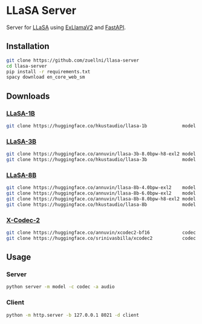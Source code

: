 # LLaSA Server
Server for [LLaSA](https://huggingface.co/collections/HKUSTAudio/llasa-679b87dbd06ac556cc0e0f44) using [ExLlamaV2](https://github.com/turboderp-org/exllamav2) and [FastAPI](https://github.com/fastapi/fastapi).
## Installation
```sh
git clone https://github.com/zuellni/llasa-server
cd llasa-server
pip install -r requirements.txt
spacy download en_core_web_sm
```
## Downloads
### [LLaSA-1B](https://huggingface.co/HKUSTAudio/Llasa-1B)
```sh
git clone https://huggingface.co/hkustaudio/llasa-1b             model # bf16
```
### [LLaSA-3B](https://huggingface.co/HKUSTAudio/Llasa-3B)
```sh
git clone https://huggingface.co/annuvin/llasa-3b-8.0bpw-h8-exl2 model # 8.0bpw
git clone https://huggingface.co/hkustaudio/llasa-3b             model # bf16
```
### [LLaSA-8B](https://huggingface.co/HKUSTAudio/Llasa-8B)
```sh
git clone https://huggingface.co/annuvin/llasa-8b-4.0bpw-exl2    model # 4.0bpw
git clone https://huggingface.co/annuvin/llasa-8b-6.0bpw-exl2    model # 6.0bpw
git clone https://huggingface.co/annuvin/llasa-8b-8.0bpw-h8-exl2 model # 8.0bpw
git clone https://huggingface.co/hkustaudio/llasa-8b             model # bf16
```
### [X-Codec-2](https://huggingface.co/HKUSTAudio/xcodec2)
```sh
git clone https://huggingface.co/annuvin/xcodec2-bf16            codec # bf16
git clone https://huggingface.co/srinivasbilla/xcodec2           codec # fp32
```
## Usage
### Server
```sh
python server -m model -c codec -a audio
```
### Client
```sh
python -m http.server -b 127.0.0.1 8021 -d client
```